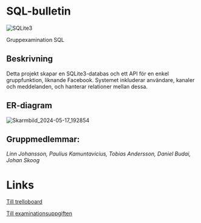 # SQL-bulletin

![SQLite3](https://img.shields.io/badge/database-SQLite3-blue.svg)

Gruppexamination SQL

## Beskrivning
Detta projekt skapar en SQLite3-databas och ett API för en enkel gruppfunktion, liknande Facebook. Systemet inkluderar användare, kanaler och meddelanden, och hanterar relationer mellan dessa.

## ER-diagram

![Skarmbild_2024-05-17_192854](https://github.com/Grupp-2-JS23/SQL-bulletin/assets/145316089/397452d9-4175-42e5-a245-d7f232ab4311)

## Gruppmedlemmar:

_Linn Johansson, Paulius Kamuntavicius, Tobias Andersson, Daniel Budai, Johan Skoog_

# Links

[Till trelloboard](https://trello.com/b/jf4JpCB7/sql-bulletin)

[Till examinationsuppgiften](https://gist.github.com/nz-bill/e77b3f7859872f5be62d8cab626872f1)
